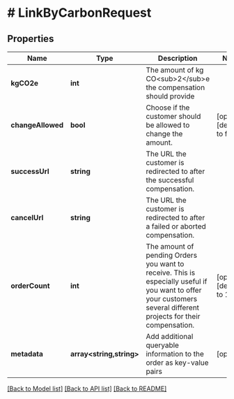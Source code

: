# # LinkByCarbonRequest

## Properties

Name | Type | Description | Notes
------------ | ------------- | ------------- | -------------
**kgCO2e** | **int** | The amount of kg CO&lt;sub&gt;2&lt;/sub&gt;e the compensation should provide |
**changeAllowed** | **bool** | Choose if the customer should be allowed to change the amount. | [optional] [default to false]
**successUrl** | **string** | The URL the customer is redirected to after the successful compensation. |
**cancelUrl** | **string** | The URL the customer is redirected to after a failed or aborted compensation. |
**orderCount** | **int** | The amount of pending Orders you want to receive. This is especially useful if you want to offer your customers several different projects for their compensation. | [optional] [default to 1]
**metadata** | **array<string,string>** | Add additional queryable information to the order as key-value pairs | [optional]

[[Back to Model list]](../../README.md#models) [[Back to API list]](../../README.md#endpoints) [[Back to README]](../../README.md)
